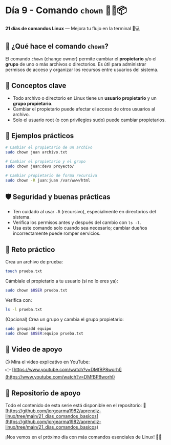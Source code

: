 # Día 9 - Comando `chown` 🧑💼📦  

**21 días de comandos Linux** — Mejora tu flujo en la terminal 🧠💻

## 🎯 ¿Qué hace el comando `chown`?

El comando `chown` (change owner) permite cambiar el **propietario** y/o el **grupo** de uno o más archivos
o directorios. Es útil para administrar permisos de acceso y organizar los recursos entre usuarios del sistema.

## 🧠 Conceptos clave

* Todo archivo o directorio en Linux tiene un **usuario propietario** y un **grupo propietario**.
* Cambiar el propietario puede afectar el acceso de otros usuarios al archivo.
* Solo el usuario root (o con privilegios sudo) puede cambiar propietarios.

## 🧪 Ejemplos prácticos

```bash
# Cambiar el propietario de un archivo
sudo chown juan archivo.txt

# Cambiar el propietario y el grupo
sudo chown juan:devs proyecto/

# Cambiar propietario de forma recursiva
sudo chown -R juan:juan /var/www/html
```

## 🛡️ Seguridad y buenas prácticas

* Ten cuidado al usar `-R` (recursivo), especialmente en directorios del sistema.
* Verifica los permisos antes y después del cambio con `ls -l`.
* Usa este comando solo cuando sea necesario; cambiar dueños incorrectamente puede romper servicios.

## 🧩 Reto práctico

Crea un archivo de prueba:

```bash
touch prueba.txt
```

Cámbiale el propietario a tu usuario (si no lo eres ya):

```bash
sudo chown $USER prueba.txt
```

Verifica con:

```bash
ls -l prueba.txt
```

(Opcional) Crea un grupo y cambia el grupo propietario:

```bash
sudo groupadd equipo
sudo chown $USER:equipo prueba.txt
```

## 🎥 Video de apoyo

📺 Mira el video explicativo en YouTube:  
👉 [https://www.youtube.com/watch?v=DMfBP8worhI](https://www.youtube.com/watch?v=DMfBP8worhI)

## 📁 Repositorio de apoyo

Todo el contenido de esta serie está disponible en el repositorio:
🔗 [https://github.com/jorgearma1982/aprendiz-linux/tree/main/21_dias_comandos_basicos](https://github.com/jorgearma1982/aprendiz-linux/tree/main/21_dias_comandos_basicos)

¡Nos vemos en el próximo día con más comandos esenciales de Linux! 🚀🐧

